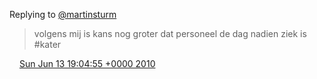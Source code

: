 Replying to [@martinsturm](https://twitter.com/martinsturm/status/16090263254)

> volgens mij is kans nog groter dat personeel de dag nadien ziek is \#kater

<img src="../../media/tweet.ico" width="12" /> [Sun Jun 13 19:04:55 +0000 2010](https://twitter.com/DromerDenker/status/16091238968)